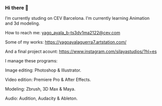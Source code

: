 ### Hi there 👋

I’m currently studing on CEV Barcelona. I’m currently learning Animation and 3d modeling.

 How to reach me: yago_ayala_b-ts3dv1ma2122@cev.com
 
 Some of my works: https://yagoayalaguerra7.artstation.com/
 
 And a final project acount: https://www.instagram.com/silayastudios/?hl=es
 
 I manage these programs:
 
Image editing: Photoshop & Illustrator.
                                        
Video edition: Premiere Pro & After Effects.

Modeling: Zbrush, 3D Max & Maya.

Audio: Audition, Audacity & Ableton.
 
